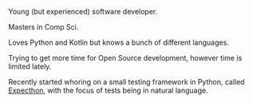 Young (but experienced) software developer. 

Masters in Comp Sci. 

Loves Python and Kotlin but knows a bunch of different languages. 

Trying to get more time for Open Source development, however time is limited lately. 

Recently started whoring on a small testing framework in Python, called [Expecthon](https://github.com/svadilfare/expecthon), with the focus of tests being in natural language.
